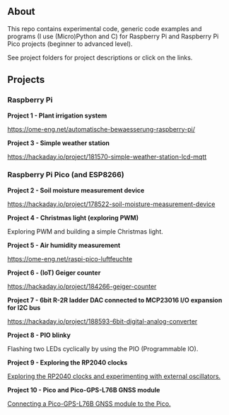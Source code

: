 ## About

This repo contains experimental code, generic code examples and programs (I use (Micro)Python and C) for Raspberry Pi and Raspberry Pi Pico projects (beginner to advanced level). 

See project folders for project descriptions or click on the links.

## Projects

### Raspberry Pi

**Project 1 - Plant irrigation system**

https://ome-eng.net/automatische-bewaesserung-raspberry-pi/ 

**Project  3 - Simple weather station**

https://hackaday.io/project/181570-simple-weather-station-lcd-mqtt


### Raspberry Pi Pico (and ESP8266)

**Project 2 - Soil moisture measurement device**

https://hackaday.io/project/178522-soil-moisture-measurement-device

**Project 4 - Christmas light (exploring PWM)**

Exploring PWM and building a simple Christmas light.

**Project 5 - Air humidity measurement**

https://ome-eng.net/raspi-pico-luftfeuchte

**Project 6 - (IoT) Geiger counter**

https://hackaday.io/project/184266-geiger-counter

**Project 7 - 6bit R-2R ladder DAC connected to MCP23016 I/O expansion for I2C bus**

https://hackaday.io/project/188593-6bit-digital-analog-converter

**Project 8 - PIO blinky**

Flashing two LEDs cyclically by using the PIO (Programmable IO).

**Project 9 - Exploring the RP2040 clocks**

[Exploring the RP2040 clocks and experimenting with external oscillators.](https://youtu.be/lahF1O3cauM)

**Project 10 - Pico and Pico-GPS-L76B GNSS module**

[Connecting a Pico-GPS-L76B GNSS module to the Pico.](https://youtu.be/zbmgVNmPB1s)
